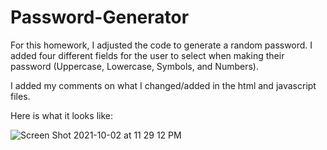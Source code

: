 # Password-Generator
For this homework, I adjusted the code to generate a random password. I added four different fields for the user to select when making their password (Uppercase, Lowercase, Symbols, and Numbers).

I added my comments on what I changed/added in the html and javascript files.

Here is what it looks like:

![Screen Shot 2021-10-02 at 11 29 12 PM](https://user-images.githubusercontent.com/49246993/135742796-fa369754-b2aa-4a65-97fb-e24debae7771.png)
